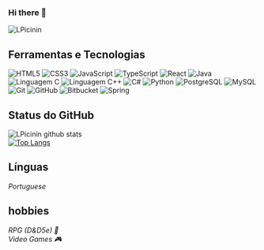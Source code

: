     
### Hi there 👋

<p align="left"><img src="https://komarev.com/ghpvc/?username=LPicinin" alt="LPicinin" /></p>

## Ferramentas e Tecnologias
![HTML5](https://img.shields.io/badge/-HTML5-E34F26?style=flat-square&logo=html5&logoColor=white)
![CSS3](https://img.shields.io/badge/-CSS3-1572B6?style=flat-square&logo=css3)
![JavaScript](https://img.shields.io/badge/-JavaScript-black?style=flat-square&logo=javascript)
![TypeScript](https://img.shields.io/badge/-TypeScript-181717?style=flat-square&logo=typescript)
![React](https://img.shields.io/badge/-React-181717?style=flat-square&logo=react)
![Java](https://img.shields.io/badge/-Java-181717?style=flat-square&logo=java&logoColor=red)
![Linguagem C](https://img.shields.io/badge/-C-181717?style=flat-square&logo=c)
![Linguagem C++](https://img.shields.io/badge/-C++-181717?style=flat-square&logo=cplusplus)
<img alt="C#" src="https://img.shields.io/badge/linguagem C%23-181717?style=flat-square&logo=c-sharp&logoColor=white"/>
<img alt="Python" src="https://img.shields.io/badge/python-%2314354C.svg?style=flat-square&logo=python&logoColor=white"/>
![PostgreSQL](https://img.shields.io/badge/-PostgreSQL-181717?style=flat-square&logo=postgresql)
![MySQL](https://img.shields.io/badge/-MySQL-181717?style=flat-square&logo=mysql)
![Git](https://img.shields.io/badge/-Git-black?style=flat-square&logo=git)
![GitHub](https://img.shields.io/badge/-GitHub-181717?style=flat-square&logo=github)
<img alt="Bitbucket" src="https://img.shields.io/badge/bitbucket-%230047B3.svg?style=flat-square&logo=bitbucket&logoColor=white"/>
<img alt="Spring" src="https://img.shields.io/badge/spring-%236DB33F.svg?style=flat-square&logo=spring&logoColor=white"/>

## Status do GitHub
![LPicinin github stats](https://github-readme-stats.vercel.app/api?username=LPicinin&show_icons=true&theme=nightowl)
<br/>
[![Top Langs](https://github-readme-stats.vercel.app/api/top-langs/?username=LPicinin&layout=compact&theme=nightowl)](https://github.com/Tuumix/github-readme-stats)

## Línguas
 <i>Portuguese</i> </br>

## hobbies
 <i>RPG (D&D5e) 🎲</i> </br>
 <i>Video Games 🎮</i> </br>
